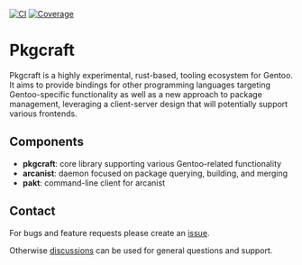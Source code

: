 [![CI](https://github.com/pkgcraft/pkgcraft/workflows/CI/badge.svg)](https://github.com/pkgcraft/pkgcraft/actions/workflows/ci.yml)
[![Coverage](https://codecov.io/gh/pkgcraft/pkgcraft/branch/main/graph/badge.svg)](https://codecov.io/gh/pkgcraft/pkgcraft)

# Pkgcraft

Pkgcraft is a highly experimental, rust-based, tooling ecosystem for Gentoo. It
aims to provide bindings for other programming languages targeting
Gentoo-specific functionality as well as a new approach to package management,
leveraging a client-server design that will potentially support various
frontends.

## Components

- **pkgcraft**: core library supporting various Gentoo-related functionality
- **arcanist**: daemon focused on package querying, building, and merging
- **pakt**: command-line client for arcanist

## Contact

For bugs and feature requests please create an [issue][1].

Otherwise [discussions][2] can be used for general questions and support.

[1]: <https://github.com/pkgcraft/pkgcraft/issues>
[2]: <https://github.com/pkgcraft/pkgcraft/discussions>
